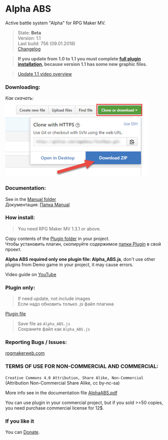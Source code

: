 # Alpha ABS
Active battle system "Alpha" for RPG Maker MV.

>State: **Beta**  
>Version: 1.1  
>Last build: 756 (09.01.2018)    
>[Changelog](https://github.com/KageDesu/Alpha-ABS/blob/master/Alpha%20ABS%20plugin/Changelog.md)  

> **If you update from 1.0 to 1.1 you must complete [full plugin installation](https://www.youtube.com/watch?v=1wXL39bwx0g), because version 1.1 has some new graphic files.**

> [Update 1.1 video overview](https://www.youtube.com/watch?v=o0ZeevT3oXQ)

### Downloading:  
*Как скачать:*  
![image](https://github.com/KageDesu/TestRepo/blob/master/Download.png)

### Documentation:
See in the [Manual folder](https://github.com/KageDesu/Alpha-ABS/tree/master/Alpha%20ABS%20plugin/Manual)  
Документация: [Папка Manual](https://github.com/KageDesu/Alpha-ABS/tree/master/Alpha%20ABS%20plugin/Manual)

### How install:
>You need RPG Maker MV 1.3.1 or above.  

Copy contents  of the [Plugin folder](https://github.com/KageDesu/Alpha-ABS/tree/master/Alpha%20ABS%20plugin/Plugin) in your project.  
Чтобы установить плагин, скопируйте содержимое [папки Plugin](https://github.com/KageDesu/Alpha-ABS/tree/master/Alpha%20ABS%20plugin/Plugin) в свой проект.

**Alpha ABS required only one plugin file: Alpha_ABS.js**, don't use other plugins from Demo game in your project, it may cause errors.

Video guide on [YouTube](https://www.youtube.com/watch?v=1wXL39bwx0g)

### Plugin only:
>If need update, not include images   
>Если надо обновить только .js файл плагина

[Plugin file](https://raw.githubusercontent.com/KageDesu/Alpha-ABS/master/Alpha%20ABS%20plugin/Plugin/js/plugins/Alpha_ABS.js)  
>Save file as `Alpha_ABS.js`  
>Сохраните файл как `Alpha_ABS.js`  

### Reporting Bugs / Issues:
[rpgmakerweb.com](http://forums.rpgmakerweb.com/index.php?/topic/66713-abs-alpha-preview/)

### TERMS OF USE FOR NON-COMMERCIAL AND COMMERCIAL:

`Creative Commons 4.0 Attribution, Share Alike, Non-Commercial`     
(Attribution Non-Commercial Share Alike, cc by-nc-sa)   

More info see in the documentation file [AlphaABS.pdf](https://github.com/KageDesu/Alpha-ABS/blob/master/Alpha%20ABS%20plugin/Manual/Alpha%20ABS.pdf)

You can use plugin in your commercial project, but if you sold >=50 copies, you need purchase commercial license for 12$.  

### If you like it
You can [Donate](https://www.paypal.com/cgi-bin/webscr?cmd=_s-xclick&hosted_button_id=AEG4RJ3CFR3N6).
